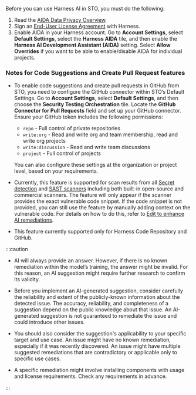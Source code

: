 Before you can use Harness AI in STO, you must do the following:
  1. Read the [AIDA Data Privacy Overview](https://www.harness.io/legal/aida-privacy).
  2. Sign an [End-User License Agreement](https://www.harness.io/legal/aida-terms) with Harness.
  3. Enable AIDA in your Harness account. Go to **Account Settings**, select **Default Settings**, select the **Harness AIDA** tile, and then enable the **Harness AI Development Assistant (AIDA)** setting. Select **Allow Overrides** if you want to be able to enable/disable AIDA for individual projects.  

### Notes for Code Suggestions and Create Pull Request features

- To enable code suggestions and create pull requests in GitHub from STO, you need to configure the GitHub connector within STO’s Default Settings. Go to **Account Settings**, select **Default Settings**, and then choose the **Security Testing Orchestration** tile. Locate the **GitHub Connector for Pull Requests** field and set up your GitHub connector. Ensure your GitHub token includes the following permissions:
  - `repo` - Full control of private repositories
  - `write:org` - Read and write org and team membership, read and write org projects
  - `write:discussion` - Read and write team discussions
  - `project` - Full control of projects

  You can also configure these settings at the organization or project level, based on your requirements.

- Currently, this feature is supported for scan results from all [Secret detection](/docs/security-testing-orchestration/sto-techref-category/security-step-settings-reference#code-repo-scanners) and [SAST scanners](/docs/security-testing-orchestration/sto-techref-category/security-step-settings-reference#code-repo-scanners) including both built-in open-source and commercial scanners. The feature will only appear if the scanner provides the exact vulnerable code snippet. If the code snippet is not provided, you can still use the feature by manually adding context on the vulnerable code. For details on how to do this, refer to [Edit to enhance AI remediations](/docs/security-testing-orchestration/remediations/ai-based-remediations#edit-to-enhance-the-ai-remediations).

- This feature currently supported only for Harness Code Repository and GitHub.

:::caution

- AI will always provide an answer. However, if there is no known remediation within the model’s training, the answer might be invalid. For this reason, an AI suggestion might require further research to confirm its validity.

- Before you implement an AI-generated suggestion, consider carefully the reliability and extent of the publicly-known information about the detected issue. The accuracy, reliability, and completeness of a suggestion depend on the public knowledge about that issue. An AI-generated suggestion is not guaranteed to remediate the issue and could introduce other issues.

- You should also consider the suggestion's applicability to your specific target and use case. An issue might have no known remediation, especially if it was recently discovered. An issue might have multiple suggested remediations that are contradictory or applicable only to specific use cases.

- A specific remediation might involve installing components with usage and license requirements. Check any requirements in advance.

:::